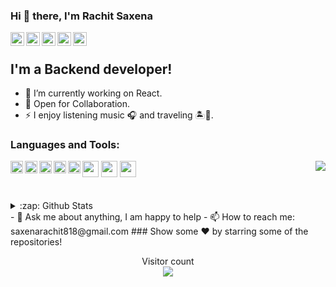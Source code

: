 ### Hi 👋 there, I'm Rachit Saxena<a href="https://www.linkedin.com/in/rachit-saxena01">
  <img align="left" alt="Rachit Saxena LinkedIn" width="22px" src="https://cdn.jsdelivr.net/npm/simple-icons@v3/icons/linkedin.svg" />
</a>
<a href="https://www.facebook.com/">
<a href="https://www.facebook.com/">
  <img align="left" alt="km-singh Facebook" width="22px" src="https://cdn.jsdelivr.net/npm/simple-icons@v3/icons/facebook.svg" />
</a>
<a href="https://www.instagram.com/">
  <img align="left" alt="km-singh Instagram" width="22px" src="https://cdn.jsdelivr.net/npm/simple-icons@v3/icons/instagram.svg" />
</a>
<a href="https://leetcode.com/">
<a href="https://codeforces.com/">
  <img align="left" alt="rachit-saxena Codeforces" width="22px" src="https://cdn.jsdelivr.net/npm/simple-icons@v3/icons/codeforces.svg" />
</a>
<a href="https://www.codechef.com/">
<a href="https://www.codechef.com/">
  <img align="left" alt="rachit saxena Codechef" width="22px" src="https://cdn.jsdelivr.net/npm/simple-icons@v3/icons/codechef.svg" />
</a>
<br/>


## I'm a Backend developer!
- 🔭 I’m currently working on React.
- 👯 Open for Collaboration.
- ⚡ I enjoy listening music 🎧 and traveling 🏝️🗻.
### Languages and Tools:

<section>
<img align="left" height="20" src="https://github.com/marwin1991/profile-technology-icons/assets/62091613/9bf5650b-e534-4eae-8a26-8379d076f3b4">
<img align="left" height="20" src="https://user-images.githubusercontent.com/25181517/223639822-2a01e63a-a7f9-4a39-8930-61431541bc06.png">
<img align="left" height="20" src="https://user-images.githubusercontent.com/25181517/183914128-3fc88b4a-4ac1-40e6-9443-9a30182379b7.png">
<code><img width="26px" src="https://user-images.githubusercontent.com/25181517/192108891-d86b6220-e232-423a-bf5f-90903e6887c3.png"></code>
<code><img width="26px" src="https://user-images.githubusercontent.com/25181517/192108374-8da61ba1-99ec-41d7-80b8-fb2f7c0a4948.png"></code>
<code><img width="26px" src="https://user-images.githubusercontent.com/25181517/192108372-f71d70ac-7ae6-4c0d-8395-51d8870c2ef0.png"></code>
<img align="left" height="20" src="https://github.com/marwin1991/profile-technology-icons/assets/136815194/82df4543-236b-4e45-9604-5434e3faab17">
<img align="left" height="20" src="https://user-images.githubusercontent.com/25181517/183896128-ec99105a-ec1a-4d85-b08b-1aa1620b2046.png">  
<a href="https://github.com/kmsingh017">
  <img align="right" src="https://github-readme-stats.vercel.app/api/top-langs/?username=kmsingh017&theme=light&hide_langs_below=1" />
</a>
</section>
<br/>
<br/>
<details>

  
  <summary>:zap: Github Stats</summary>
   <img align="left" alt="Rachit's Github Stats" src="https://github-readme-stats.vercel.app/api?username=rachit-01" /> 
</details>
- 💬 Ask me about anything, I am happy to help
- 📫 How to reach me: saxenarachit818@gmail.com
### Show some ❤️ by starring some of the repositories!
<p align="center"> 
  Visitor count<br>
  <img src="https://profile-counter.glitch.me/rachit-01/count.svg" />
</p>
